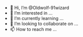 - 👋 Hi, I’m @Oldwolf-91wizard
- 👀 I’m interested in ...
- 🌱 I’m currently learning ...
- 💞️ I’m looking to collaborate on ...
- 📫 How to reach me ...

<!---
Oldwolf-91wizard/Oldwolf-91wizard is a ✨ special ✨ repository because its `README.md` (this file) appears on your GitHub profile.
You can click the Preview link to take a look at your changes.
--->
